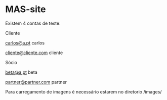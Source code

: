 # MAS-site
Existem 4 contas de teste:

Cliente

carlos@a.pt
carlos

cliente@cliente.com
cliente

Sócio

beta@a.pt
beta

partner@partner.com
partner


Para carregamento de imagens é necessário estarem no diretorio /images/

